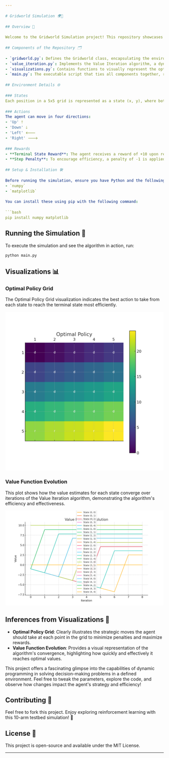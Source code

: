 ```yaml
---

# Gridworld Simulation 🌍🚀

## Overview 📖

Welcome to the Gridworld Simulation project! This repository showcases an implementation of a classic reinforcement learning problem, where an agent navigates through a grid to maximize its rewards. The primary focus is on utilizing the Value Iteration algorithm to determine the optimal policy for the agent, allowing it to find the most efficient path to the goal.

## Components of the Repository 🗂️

- `gridworld.py`: Defines the Gridworld class, encapsulating the environment, including states, actions, rewards, and transitions.
- `value_iteration.py`: Implements the Value Iteration algorithm, a dynamic programming method used to compute the optimal policy for the agent.
- `visualizations.py`: Contains functions to visually represent the optimal policy and the evolution of the value function throughout the algorithm's execution.
- `main.py`: The executable script that ties all components together, running the simulation and generating insightful visualizations.

## Environment Details 🌐

### States
Each position in a 5x5 grid is represented as a state (x, y), where both x and y range from 0 to 4.

### Actions
The agent can move in four directions:
- 'Up' 🡑
- 'Down' 🡓
- 'Left' 🡐
- 'Right' 🡒

### Rewards
- **Terminal State Reward**: The agent receives a reward of +10 upon reaching the terminal state located at the bottom-right corner of the grid.
- **Step Penalty**: To encourage efficiency, a penalty of -1 is applied for each movement, pushing the agent to find the quickest route.

## Setup & Installation 🛠️

Before running the simulation, ensure you have Python and the following packages installed:
- `numpy`
- `matplotlib`

You can install these using pip with the following command:

```bash
pip install numpy matplotlib
```

## Running the Simulation 🚀

To execute the simulation and see the algorithm in action, run:

```bash
python main.py
```

## Visualizations 📊

### Optimal Policy Grid

The Optimal Policy Grid visualization indicates the best action to take from each state to reach the terminal state most efficiently.

![Optimal Policy Grid](images/optimal_policy_grid.png)

### Value Function Evolution

This plot shows how the value estimates for each state converge over iterations of the Value Iteration algorithm, demonstrating the algorithm's efficiency and effectiveness.

![Value Function Evolution](images/value_function_evolution.png)

## Inferences from Visualizations 🧐

- **Optimal Policy Grid**: Clearly illustrates the strategic moves the agent should take at each point in the grid to minimize penalties and maximize rewards.
- **Value Function Evolution**: Provides a visual representation of the algorithm's convergence, highlighting how quickly and effectively it reaches optimal values.

This project offers a fascinating glimpse into the capabilities of dynamic programming in solving decision-making problems in a defined environment. Feel free to tweak the parameters, explore the code, and observe how changes impact the agent's strategy and efficiency!

## Contributing 🤝

Feel free to fork this project. Enjoy exploring reinforcement learning with this 10-arm testbed simulation! 🌟

## License 📄
This project is open-source and available under the MIT License.

---
```


